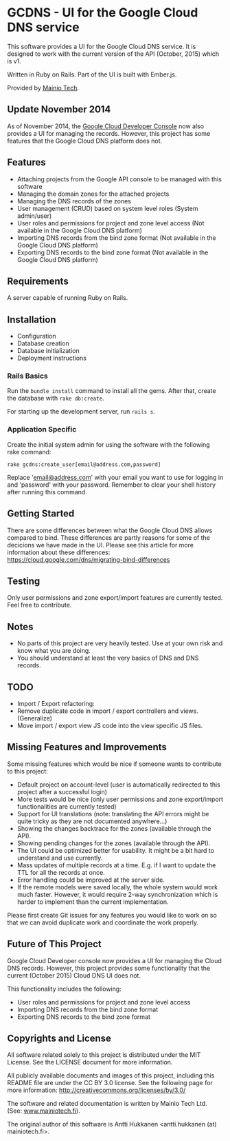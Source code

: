 # GCDNS - UI for the Google Cloud DNS service

This software provides a UI for the Google Cloud DNS service. It is designed to work with the current version of the API (October, 2015) which is v1.

Written in Ruby on Rails. Part of the UI is built with Ember.js.

Provided by [Mainio Tech](http://www.mainiotech.fi/).


## Update November 2014

As of November 2014, the [Google Cloud Developer Console](https://developers.google.com/console/help/new/) now also provides a UI for managing the records.
However, this project has some features that the Google Cloud DNS platform does not.


## Features

* Attaching projects from the Google API console to be managed with this software
* Managing the domain zones for the attached projects
* Managing the DNS records of the zones
* User management (CRUD) based on system level roles (System admin/user)
* User roles and permissions for project and zone level access (Not available in the Google Cloud DNS platform)
* Importing DNS records from the bind zone format (Not available in the Google Cloud DNS platform)
* Exporting DNS records to the bind zone format (Not available in the Google Cloud DNS platform)


## Requirements

A server capable of running Ruby on Rails.


## Installation

* Configuration
* Database creation
* Database initialization
* Deployment instructions


### Rails Basics

Run the `bundle install` command to install all the gems. After that, create the database with `rake db:create`.

For starting up the development server, run `rails s`.


### Application Specific

Create the initial system admin for using the software with the following rake command:

```
rake gcdns:create_user[email@address.com,password]
```

Replace 'email@address.com' with your email you want to use for logging in and 'password' with your password. Remember to clear your shell history after running this command.


## Getting Started

There are some differences between what the Google Cloud DNS allows compared to bind. These differences are partly reasons for some of the decicions we have made in the UI.
Please see this article for more information about these differences:
https://cloud.google.com/dns/migrating-bind-differences


## Testing

Only user permissions and zone export/import features are currently tested. Feel free to contribute.


## Notes

* No parts of this project are very heavily tested. Use at your own risk and know what you are doing.
* You should understand at least the very basics of DNS and DNS records.


## TODO

* Import / Export refactoring:
* Remove duplicate code in import / export controllers and views. (Generalize)
* Move import / export view JS code into the view specific JS files.


## Missing Features and Improvements

Some missing features which would be nice if someone wants to contribute to this project:

* Default project on account-level (user is automatically redirected to this project after a successful login)
* More tests would be nice (only user permissions and zone export/import functionalities are currently tested)
* Support for UI translations (note: translating the API errors might be quite tricky as they are not documented anywhere...)
* Showing the changes backtrace for the zones (available through the API).
* Showing pending changes for the zones (available through the API).
* The UI could be optimized better for usability. It might be a bit hard to understand and use currently.
* Mass updates of multiple records at a time. E.g. if I want to update the TTL for all the records at once.
* Error handling could be improved at the server side.
* If the remote models were saved locally, the whole system would work much faster. However, it would require 2-way synchronization which is harder to implement than the current implementation.

Please first create Git issues for any features you would like to work on so that we can avoid duplicate work and coordinate the work properly.


## Future of This Project

Google Cloud Developer console now provides a UI for managing the Cloud DNS records.
However, this project provides some functionality that the current (October 2015) Cloud DNS UI does not.

This functionality includes the following:
* User roles and permissions for project and zone level access
* Importing DNS records from the bind zone format
* Exporting DNS records to the bind zone format

## Copyrights and License

All software related solely to this project is distributed under the MIT License. See the LICENSE document for more information.

All publicly available documents and images of this project, including this README file are under the CC BY 3.0 license.
See the following page for more information:
http://creativecommons.org/licenses/by/3.0/

The software and related documentation is written by Mainio Tech Ltd. (See: www.mainiotech.fi).

The original author of this software is Antti Hukkanen <antti.hukkanen (at) mainiotech.fi>.
